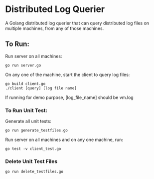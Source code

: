 # Distributed Log Querier

A Golang distributed log querier that can query distributed log files on multiple machines, from any of those machines.

## To Run:
Run server on all machines:
```
go run server.go
```

On any one of the machine, start the client to query log files:
```
go build client.go
./client [query] [log file name]
```
If running for demo purpose, [log_file_name] should be vm.log
### To Run Unit Test:
Generate all unit tests:
```
go run generate_testfiles.go
```
Run server on all machines and on any one machine, run:
```
go test -v client_test.go

```

### Delete Unit Test Files
```
go run delete_testfiles.go
```

